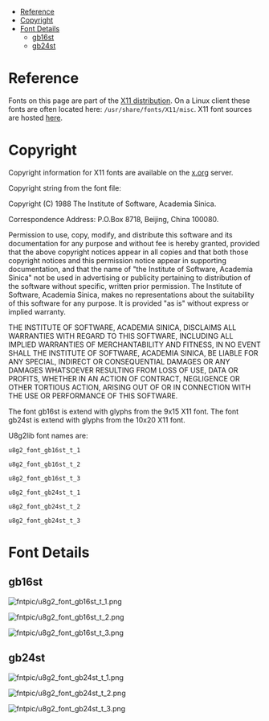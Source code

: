 
[tocstart]: # (toc start)

  * [Reference](#reference)
  * [Copyright](#copyright)
  * [Font Details](#font-details)
    * [gb16st](#gb16st)
    * [gb24st](#gb24st)

[tocend]: # (toc end)

# Reference

Fonts on this page are part of the [X11 distribution](http://www.x.org/). On a Linux client these fonts are often located here: `/usr/share/fonts/X11/misc`.
X11 font sources are hosted [here](http://cgit.freedesktop.org/xorg/font/).

# Copyright

Copyright information for X11 fonts are available on the [x.org](http://www.x.org/archive/X11R7.5/doc/LICENSE.html) server.

Copyright string from the font file: 

Copyright (C) 1988  The Institute of Software, Academia Sinica.

Correspondence Address:  P.O.Box 8718, Beijing, China 100080.

Permission to use, copy, modify, and distribute this software and
its documentation for any purpose and without fee is hereby granted,
provided that the above copyright notices appear in all copies and
that both those copyright notices and this permission notice appear
in supporting documentation, and that the name of "the Institute of
Software, Academia Sinica" not be used in advertising or publicity
pertaining to distribution of the software without specific, written
prior permission.  The Institute of Software, Academia Sinica,
makes no representations about the suitability of this software
for any purpose.  It is provided "as is" without express or
implied warranty.

THE INSTITUTE OF SOFTWARE, ACADEMIA SINICA, DISCLAIMS ALL WARRANTIES
WITH REGARD TO THIS SOFTWARE, INCLUDING ALL IMPLIED WARRANTIES OF
MERCHANTABILITY AND FITNESS, IN NO EVENT SHALL THE INSTITUTE OF
SOFTWARE, ACADEMIA SINICA, BE LIABLE FOR ANY SPECIAL, INDIRECT OR
CONSEQUENTIAL DAMAGES OR ANY DAMAGES WHATSOEVER RESULTING FROM
LOSS OF USE, DATA OR PROFITS, WHETHER IN AN ACTION OF CONTRACT,
NEGLIGENCE OR OTHER TORTIOUS ACTION, ARISING OUT OF OR IN CONNECTION
WITH THE USE OR PERFORMANCE OF THIS SOFTWARE.


The font gb16st is extend with glyphs from the 9x15 X11 font. 
The font gb24st is extend with glyphs from the 10x20 X11 font. 

U8g2lib font names are:

`u8g2_font_gb16st_t_1`

`u8g2_font_gb16st_t_2`

`u8g2_font_gb16st_t_3`

`u8g2_font_gb24st_t_1`

`u8g2_font_gb24st_t_2`

`u8g2_font_gb24st_t_3`


# Font Details



## gb16st
![fntpic/u8g2_font_gb16st_t_1.png](fntpic/u8g2_font_gb16st_t_1.png)

![fntpic/u8g2_font_gb16st_t_2.png](fntpic/u8g2_font_gb16st_t_2.png)

![fntpic/u8g2_font_gb16st_t_3.png](fntpic/u8g2_font_gb16st_t_3.png)

## gb24st
![fntpic/u8g2_font_gb24st_t_1.png](fntpic/u8g2_font_gb24st_t_1.png)

![fntpic/u8g2_font_gb24st_t_2.png](fntpic/u8g2_font_gb24st_t_2.png)

![fntpic/u8g2_font_gb24st_t_3.png](fntpic/u8g2_font_gb24st_t_3.png)
